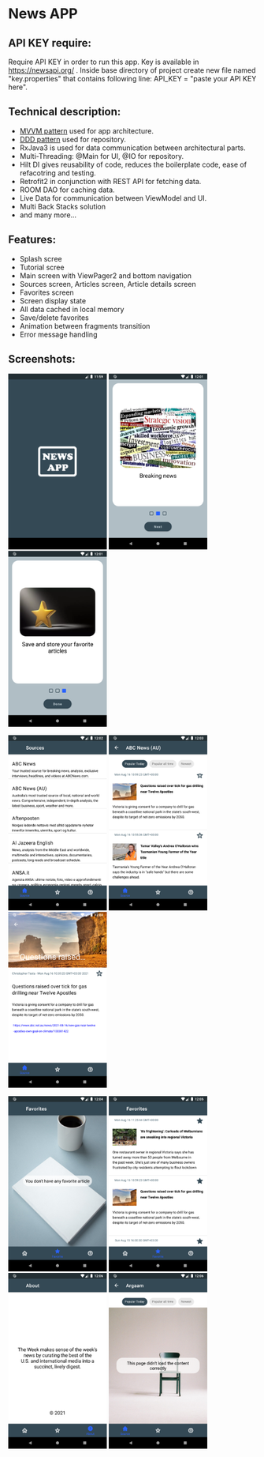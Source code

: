 # News APP
## API KEY require:
Require API KEY in order to run this app. Key is available in https://newsapi.org/ .
Inside base directory of project create new file named "key.properties" that contains following line: API_KEY = "paste your API KEY here".

## Technical description:
* [MVVM pattern](https://developer.android.com/jetpack/guide#overview) used for app architecture.
* [DDD pattern](https://proandroiddev.com/the-real-repository-pattern-in-android-efba8662b754) used for repository.
* RxJava3 is used for data communication between architectural parts.
* Multi-Threading: @Main for UI, @IO for repository.
* Hilt DI gives reusability of code, reduces the boilerplate code, ease of refacotring and testing.
* Retrofit2 in conjunction with REST API for fetching data.
* ROOM DAO for caching data.
* Live Data for communication between ViewModel and UI.
* Multi Back Stacks solution
* and many more...

## Features:
*	Splash scree
*	Tutorial scree
*	Main screen with ViewPager2 and bottom navigation
*	Sources screen, Articles screen, Article details screen
*	Favorites screen
*	Screen display state
*	All data cached in local memory
*	Save/delete favorites
*	Animation between fragments transition
*	Error message handling

## Screenshots:

<img src="pictures\splash_screen.png" width="200"> <img src="pictures\tutorial_screen2.png" width="200"> <img src="pictures\tutorial_screen3.png" width="200">

<img src="pictures\sources_screen.png" width="200"> <img src="pictures\articles_screen.png" width="200"> <img src="pictures\article_details_screen.png" width="200">

<img src="pictures\favorites_screen_empty.png" width="200"> <img src="pictures\favorites_screen.png" width="200"> <img src="pictures\about_screen.png" width="200"> <img src="pictures\notification_screen.png" width="200">
